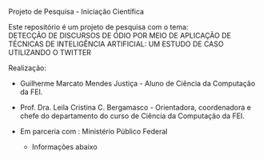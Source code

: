 Projeto de Pesquisa - Iniciação Científica

Este repositório é um projeto de pesquisa com o tema:<br>
DETECÇÃO DE DISCURSOS DE ÓDIO POR MEIO DE APLICAÇÃO DE TÉCNICAS DE INTELIGÊNCIA ARTIFICIAL: UM ESTUDO DE CASO UTILIZANDO O TWITTER

Realização:
  + Guilherme Marcato Mendes Justiça - Aluno de Ciência da Computação da FEI.
  + Prof. Dra. Leila Cristina C. Bergamasco - Orientadora, coordenadora e chefe do departamento do curso de Ciência da Computação da FEI. 
  + Em parceria com : Ministério Público Federal

     + Informações abaixo
